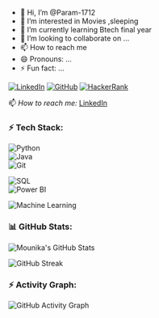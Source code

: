 - 👋 Hi, I’m @Param-1712
- 👀 I’m interested in Movies ,sleeping
- 🌱 I’m currently learning Btech final year
- 💞️ I’m looking to collaborate on ...
- 📫 How to reach me 
- 😄 Pronouns: ...
- ⚡ Fun fact: ...

<!---
Param-1712/Param-1712 is a ✨ special ✨ repository because its `README.md` (this file) appears on your GitHub profile.
You can click the Preview link to take a look at your changes.
--->
[![LinkedIn](https://img.shields.io/badge/LinkedIn-0077B5?style=for-the-badge&logo=linkedin&logoColor=white)](https://www.linkedin.com/in/paramesh-edavalapati-794b47309/)
[![GitHub](https://img.shields.io/badge/GitHub-181717?style=for-the-badge&logo=github&logoColor=white)](https://github.com/Param-1712)
[![HackerRank](https://img.shields.io/badge/HackerRank-00EA64?style=for-the-badge&logo=hackerrank&logoColor=white)]()

📫 *How to reach me:* [LinkedIn](https://www.linkedin.com/in/paramesh-edavalapati-794b47309/)
### ⚡ Tech Stack:
![Python](https://img.shields.io/badge/Python-3776AB?style=for-the-badge&logo=python&logoColor=white)  
![Java](https://img.shields.io/badge/Java-007396?style=for-the-badge&logo=java&logoColor=white)  
![Git](https://img.shields.io/badge/Git-F05032?style=for-the-badge&logo=git&logoColor=white)  
   
![SQL](https://img.shields.io/badge/SQL-4479A1?style=for-the-badge&logo=postgresql&logoColor=white)  
![Power BI](https://img.shields.io/badge/PowerBI-F2C811?style=for-the-badge&logo=powerbi&logoColor=black)  
 
![Machine Learning](https://img.shields.io/badge/Machine%20Learning-FF6F00?style=for-the-badge&logo=ai&logoColor=white)  

### 📊 GitHub Stats:
![Mounika's GitHub Stats](https://github-readme-stats.vercel.app/api?username=Param-1712&show_icons=true&theme=radical)

![GitHub Streak](https://streak-stats.demolab.com?user=Param-1712&theme=radical&hide_border=true)


### ⚡ Activity Graph:
![GitHub Activity Graph](https://github-readme-activity-graph.vercel.app/graph?username=Param-1712&theme=react-dark)
